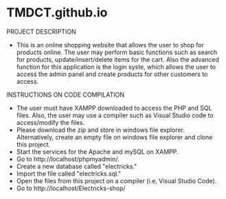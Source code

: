 # TMDCT.github.io

PROJECT DESCRIPTION

- This is an online shopping website that allows the user to shop for products online. The user may perform basic functions such as search for products, update/insert/delete
items for the cart. Also the advanced function for this application is the login syste, which allows the user to access the admin panel and create products for other
customers to access.<br />

INSTRUCTIONS ON CODE COMPILATION

- The user must have XAMPP downloaded to access the PHP and SQL files. Also, the user may use a compiler such as Visual Studio code to access/modify the files.<br />
- Please download the zip and store in windows file explorer. Alternatively, create an empty file on windows file explorer and clone this project.<br />
- Start the services for the Apache and mySQL on XAMPP.<br />
- Go to http://localhost/phpmyadmin/.<br />
- Create a new database called "electricks."<br />
- Import the file called "electricks.sql."<br />
- Open the files from this project on a compiler (i.e, Visual Studio Code).<br />
- Go to http://localhost/Electricks-shop/
